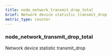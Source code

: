 ```yaml
---
title: node_network_transmit_drop_total
brief: Network device statistic transmit_drop
metric_type: counter
---
```

### node_network_transmit_drop_total

Network device statistic transmit_drop
